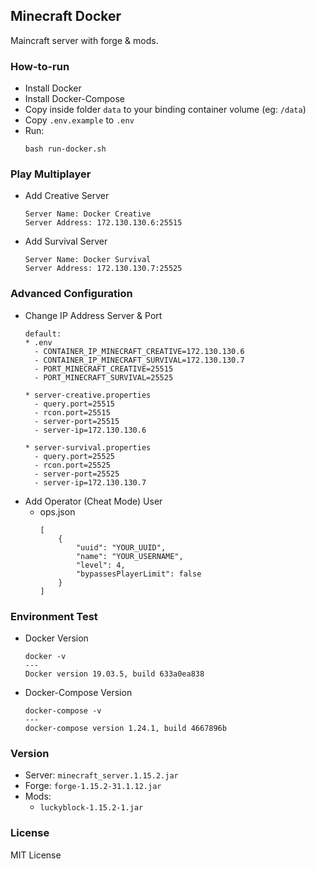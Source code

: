 ## Minecraft Docker

Maincraft server with forge & mods.

### How-to-run
* Install Docker
* Install Docker-Compose
* Copy inside folder `data` to your binding container volume (eg: `/data`)
* Copy `.env.example` to `.env`
* Run:
  ```
  bash run-docker.sh
  ```

### Play Multiplayer
* Add Creative Server
  ```
  Server Name: Docker Creative
  Server Address: 172.130.130.6:25515
  ```
* Add Survival Server
  ```
  Server Name: Docker Survival
  Server Address: 172.130.130.7:25525
  ```

### Advanced Configuration
* Change IP Address Server & Port
  ```
  default:
  * .env
    - CONTAINER_IP_MINECRAFT_CREATIVE=172.130.130.6
    - CONTAINER_IP_MINECRAFT_SURVIVAL=172.130.130.7
    - PORT_MINECRAFT_CREATIVE=25515
    - PORT_MINECRAFT_SURVIVAL=25525

  * server-creative.properties
    - query.port=25515
    - rcon.port=25515
    - server-port=25515
    - server-ip=172.130.130.6

  * server-survival.properties
    - query.port=25525
    - rcon.port=25525
    - server-port=25525
    - server-ip=172.130.130.7
  ```
* Add Operator (Cheat Mode) User
  * ops.json
    ```
    [
        {
            "uuid": "YOUR_UUID",
            "name": "YOUR_USERNAME",
            "level": 4,
            "bypassesPlayerLimit": false
        }
    ]
    ```

### Environment Test
* Docker Version
  ```
  docker -v
  ---
  Docker version 19.03.5, build 633a0ea838
  ```

* Docker-Compose Version
  ```
  docker-compose -v
  ---
  docker-compose version 1.24.1, build 4667896b
  ```

### Version
* Server: `minecraft_server.1.15.2.jar`
* Forge: `forge-1.15.2-31.1.12.jar`
* Mods:
  * `luckyblock-1.15.2-1.jar`

### License
MIT License
